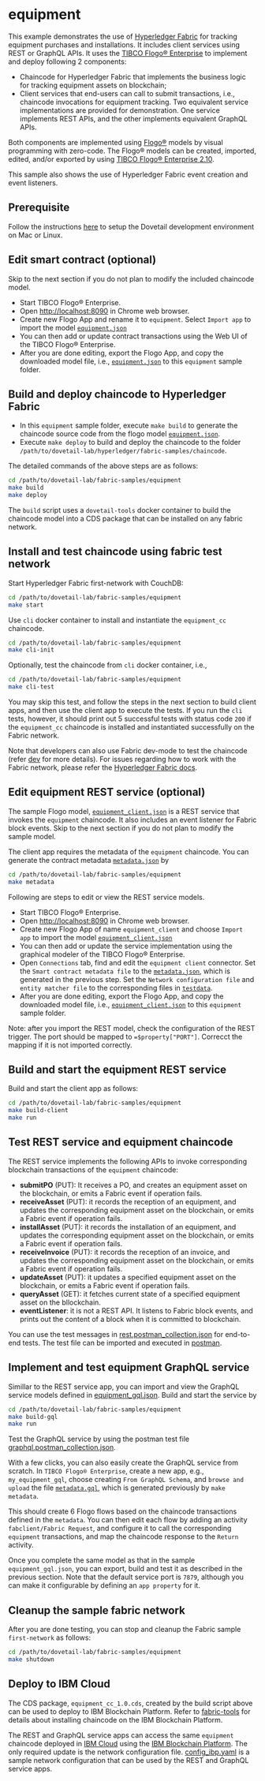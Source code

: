 # equipment

This example demonstrates the use of [Hyperledger Fabric](https://www.hyperledger.org/projects/fabric) for tracking equipment purchases and installations. It includes client services using REST or GraphQL APIs. It uses the [TIBCO Flogo® Enterprise](https://www.tibco.com/products/tibco-flogo) to implement and deploy following 2 components:

- Chaincode for Hyperledger Fabric that implements the business logic for tracking equipment assets on blockchain;
- Client services that end-users can call to submit transactions, i.e., chaincode invocations for equipment tracking. Two equivalent service implementations are provided for demonstration. One service implements REST APIs, and the other implements equivalent GraphQL APIs.

Both components are implemented using [Flogo®](https://www.flogo.io/) models by visual programming with zero-code. The Flogo® models can be created, imported, edited, and/or exported by using [TIBCO Flogo® Enterprise 2.10](https://docs.tibco.com/products/tibco-flogo-enterprise-2-10-0).

This sample also shows the use of Hyperledger Fabric event creation and event listeners.

## Prerequisite

Follow the instructions [here](https://github.com/dovetail-lab/fabric-cli) to setup the Dovetail development environment on Mac or Linux.

## Edit smart contract (optional)

Skip to the next section if you do not plan to modify the included chaincode model.

- Start TIBCO Flogo® Enterprise.
- Open <http://localhost:8090> in Chrome web browser.
- Create new Flogo App and rename it to `equipment`. Select `Import app` to import the model [`equipment.json`](equipment.json)
- You can then add or update contract transactions using the Web UI of the TIBCO Flogo® Enterprise.
- After you are done editing, export the Flogo App, and copy the downloaded model file, i.e., [`equipment.json`](equipment.json) to this `equipment` sample folder.

## Build and deploy chaincode to Hyperledger Fabric

- In this `equipment` sample folder, execute `make build` to generate the chaincode source code from the flogo model [`equipment.json`](equipment.json).
- Execute `make deploy` to build and deploy the chaincode to the folder `/path/to/dovetail-lab/hyperledger/fabric-samples/chaincode`.

The detailed commands of the above steps are as follows:

```bash
cd /path/to/dovetail-lab/fabric-samples/equipment
make build
make deploy
```

The `build` script uses a `dovetail-tools` docker container to build the chaincode model into a CDS package that can be installed on any fabric network.

## Install and test chaincode using fabric test network

Start Hyperledger Fabric first-network with CouchDB:

```bash
cd /path/to/dovetail-lab/fabric-samples/equipment
make start
```

Use `cli` docker container to install and instantiate the `equipment_cc` chaincode.

```bash
cd /path/to/dovetail-lab/fabric-samples/equipment
make cli-init
```

Optionally, test the chaincode from `cli` docker container, i.e.,

```bash
cd /path/to/dovetail-lab/fabric-samples/equipment
make cli-test
```

You may skip this test, and follow the steps in the next section to build client apps, and then use the client app to execute the tests. If you run the `cli` tests, however, it should print out 5 successful tests with status code `200` if the `equipment_cc` chaincode is installed and instantiated successfully on the Fabric network.

Note that developers can also use Fabric dev-mode to test the chaincode (refer [dev](../marble/dev.md) for more details). For issues regarding how to work with the Fabric network, please refer the [Hyperledger Fabric docs](https://hyperledger-fabric.readthedocs.io/en/latest/build_network.html).

## Edit equipment REST service (optional)

The sample Flogo model, [`equipment_client.json`](equipment_client.json) is a REST service that invokes the `equipment` chaincode. It also includes an event listener for Fabric block events. Skip to the next section if you do not plan to modify the sample model.

The client app requires the metadata of the `equipment` chaincode. You can generate the contract metadata [`metadata.json`](contract-metadata/metadata.json) by

```bash
cd /path/to/dovetail-lab/fabric-samples/equipment
make metadata
```

Following are steps to edit or view the REST service models.

- Start TIBCO Flogo® Enterprise.
- Open <http://localhost:8090> in Chrome web browser.
- Create new Flogo App of name `equipment_client` and choose `Import app` to import the model [`equipment_client.json`](equipment_client.json)
- You can then add or update the service implementation using the graphical modeler of the TIBCO Flogo® Enterprise.
- Open `Connections` tab, find and edit the `equipment client` connector. Set the `Smart contract metadata file` to the [`metadata.json`](contract-metadata/metadata.json), which is generated in the previous step. Set the `Network configuration file` and `entity matcher file` to the corresponding files in [`testdata`](../testdata).
- After you are done editing, export the Flogo App, and copy the downloaded model file, i.e., [`equipment_client.json`](equipment_client.json) to this `equipment` sample folder.

Note: after you import the REST model, check the configuration of the REST trigger. The port should be mapped to `=$property["PORT"]`. Correcct the mapping if it is not imported correctly.

## Build and start the equipment REST service

Build and start the client app as follows:

```bash
cd /path/to/dovetail-lab/fabric-samples/equipment
make build-client
make run
```

## Test REST service and equipment chaincode

The REST service implements the following APIs to invoke corresponding blockchain transactions of the `equipment` chaincode:

- **submitPO** (PUT): It receives a PO, and creates an equipment asset on the blockchain, or emits a Fabric event if operation fails.
- **receiveAsset** (PUT): it records the reception of an equipment, and updates the corresponding equipment asset on the blockchain, or emits a Fabric event if operation fails.
- **installAsset** (PUT): it records the installation of an equipment, and updates the corresponding equipment asset on the blockchain, or emits a Fabric event if operation fails.
- **receiveInvoice** (PUT): it records the reception of an invoice, and updates the corresponding equipment asset on the blockchain, or emits a Fabric event if operation fails.
- **updateAsset** (PUT): it updates a specified equipment asset on the blockchain, or emits a Fabric event if operation fails.
- **queryAsset** (GET): it fetches current state of a specified equipment asset on the bllockchain.
- **eventListener**: it is not a REST API. It listens to Fabric block events, and prints out the content of a block when it is committed to blockchain.

You can use the test messages in [rest.postman_collection.json](rest.postman_collection.json) for end-to-end tests. The test file can be imported and executed in [postman](https://www.getpostman.com/downloads/).

## Implement and test equipment GraphQL service

Simillar to the REST service app, you can import and view the GraphQL service models defined in [equipment_gql.json](equipment_gql.json). Build and start the service by

```bash
cd /path/to/dovetail-lab/fabric-samples/equipment
make build-gql
make run
```

Test the GraphQL service by using the postman test file [graphql.postman_collection.json](graphql.postman_collection.json).

With a few clicks, you can also easily create the GraphQL service from scratch. In `TIBCO Flogo® Enterprise`, create a new app, e.g., `my_equipment_gql`, choose creating `From GraphQL Schema`, and `browse and upload` the file [`metadata.gql`](contract-metadata/metadata.gql), which is generated previously by `make metadata`.

This should create 6 Flogo flows based on the chaincode transactions defined in the `metadata`. You can then edit each flow by adding an activity `fabclient/Fabric Request`, and configure it to call the corresponding `equipment` transactions, and map the chaincode response to the `Return` activity.

Once you complete the same model as that in the sample `equipment_gql.json`, you can export, build and test it as described in the previous section. Note that the default service port is `7879`, although you can make it configurable by defining an `app property` for it.

## Cleanup the sample fabric network

After you are done testing, you can stop and cleanup the Fabric sample `first-network` as follows:

```bash
cd /path/to/dovetail-lab/fabric-samples/equipment
make shutdown
```

## Deploy to IBM Cloud

The CDS package, `equipment_cc_1.0.cds`, created by the build script above can be used to deploy to IBM Blockchain Platform. Refer to [fabric-tools](https://github.com/dovetail-lab/fabric-cli/tree/master/fabric-tools) for details about installing chaincode on the IBM Blockchain Platform.

The REST and GraphQL service apps can access the same `equipment` chaincode deployed in [IBM Cloud](https://cloud.ibm.com) using the [IBM Blockchain Platform](https://cloud.ibm.com/catalog/services/blockchain-platform-20). The only required update is the network configuration file. [config_ibp.yaml](../testdata/config_ibp.yaml) is a sample network configuration that can be used by the REST and GraphQL service apps.
